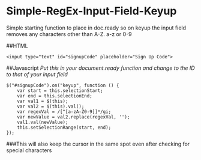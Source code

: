 # Simple-RegEx-Input-Field-Keyup
Simple starting function to place in doc.ready so on keyup the input field removes any characters other than A-Z. a-z or 0-9

##HTML
```
<input type="text" id="signupCode" placeholder="Sign Up Code">
```

##Javascript
*Put this in your document.ready function and change to the ID to that of your input field*
```
$("#signupCode").on("keyup", function () {
    var start = this.selectionStart;
    var end = this.selectionEnd;
    var val1 = $(this);
    var val2 = $(this).val();
    var regexVal = /[^[a-zA-Z0-9]]*/gi;
    var newValue = val2.replace(regexVal, '');                        
    val1.val(newValue);
    this.setSelectionRange(start, end);
});
```

###This will also keep the cursor in the same spot even after checking for special characters
